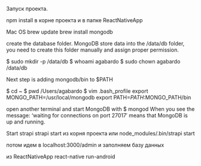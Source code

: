Запуск проекта.

npm install в корне проекта и в папке ReactNativeApp

Mac OS
brew update
brew install mongodb

create the database folder. MongoDB store data into the /data/db folder, you need to create this folder manually and assign proper permission.

$ sudo mkdir -p /data/db
$ whoami
agabardo
$ sudo chown agabardo /data/db

Next step is adding mongodb/bin to $PATH

$ cd ~
$ pwd
/Users/agabardo
$ vim .bash_profile
export MONGO_PATH=/usr/local/mongodb
export PATH=$PATH:$MONGO_PATH/bin

open another terminal and start MongoDB with $ mongod
When you see the message: ‘waiting for connections on port 27017′ means that MongoDB is up and running. 

Start strapi
strapi start из корня проекта или node_modules/.bin/strapi start

потом идем в localhost:3000/admin и заполняем базу данных

из ReactNativeApp react-native run-android
